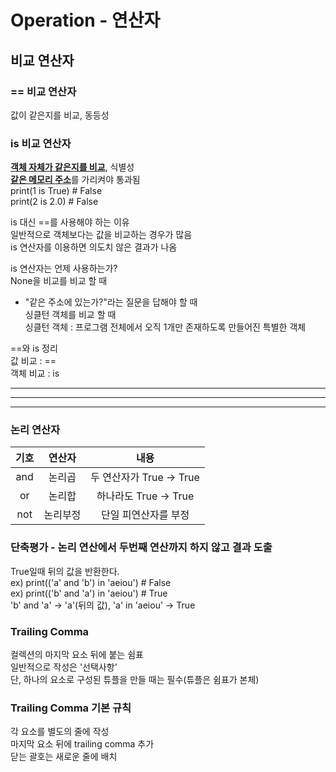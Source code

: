 # Operation - 연산자 <br> 

## 비교 연산자 <br> 

### == 비교 연산자 <br>
값이 같은지를 비교, 동등성 <br>

### is 비교 연산자 <br> 
<u>**객체 자체가 같은지를 비교**</u>, 식별성 <br> 
<u>**같은 메모리 주소**</u>를 가리켜야 통과됨 <br>
print(1 is True) # False <br>
print(2 is 2.0) # False <br>

is 대신 ==를 사용해야 하는 이유 <br> 
일반적으로 객체보다는 값을 비교하는 경우가 많음 <br> 
is 연산자를 이용하면 의도치 않은 결과가 나옴 <br> 

is 연산자는 언제 사용하는가? <br> 
None을 비교를 비교 할 때 <br>
- "같은 주소에 있는가?"라는 질문을 답해야 할 때 <br>
싱클턴 객체를 비교 할 때 <br> 
싱클턴 객체 : 프로그램 전체에서 오직 1개만 존재하도록 만들어진 특별한 객체 <br> 

==와 is 정리 <br>
값 비교 : == <br>
객체 비교 : is <br>

---
---
---

### 논리 연산자 <br> 
|기호|연산자|내용|
|:--:|:--:|:--:|
| and | 논리곱 | 두 연산자가 True -> True |
| or | 논리합 | 하나라도 True -> True |
| not | 논리부정 | 단일 피연산자를 부정 |

### 단축평가 - 논리 연산에서 두번째 연산까지 하지 않고 결과 도출 <br> 
True일때 뒤의 값을 반환한다. <br>
ex) print(('a' and 'b') in 'aeiou') # False <br>
ex) print(('b' and 'a') in 'aeiou') # True <br>
'b' and 'a' -> 'a'(뒤의 값), 'a' in 'aeiou' -> True <br>

### Trailing Comma <br> 
컬렉션의 마지막 요소 뒤에 붙는 쉼표 <br>
일반적으로 작성은 '선택사항' <br>
단, 하나의 요소로 구성된 튜플을 만들 때는 필수(튜플은 쉼표가 본체) <br>

### Trailing Comma 기본 규칙 <br>
각 요소를 별도의 줄에 작성 <br>
마지막 요소 뒤에 trailing comma 추가 <br>
닫는 괄호는 새로운 줄에 배치 <br>

